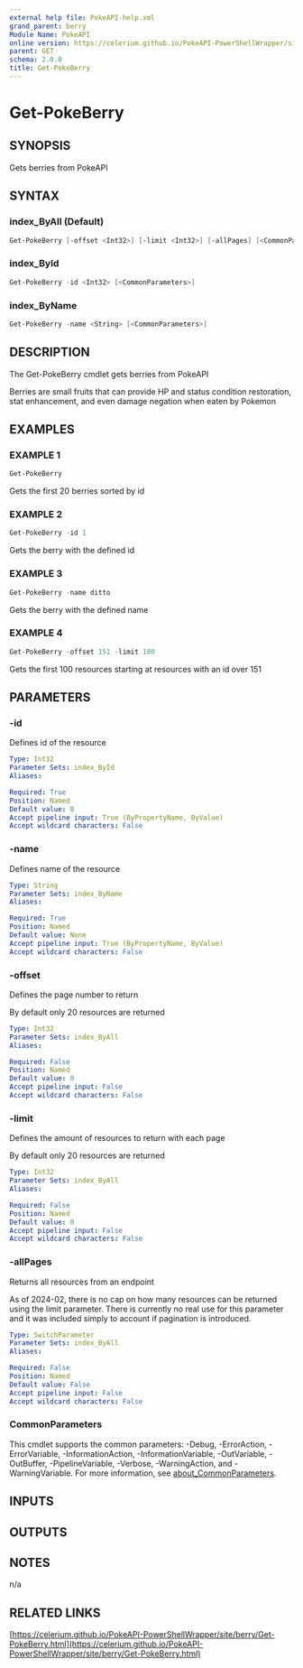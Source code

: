 ```yaml
---
external help file: PokeAPI-help.xml
grand_parent: berry
Module Name: PokeAPI
online version: https://celerium.github.io/PokeAPI-PowerShellWrapper/site/berry/Get-PokeBerry.html
parent: GET
schema: 2.0.0
title: Get-PokeBerry
---
```


# Get-PokeBerry

## SYNOPSIS
Gets berries from PokeAPI

## SYNTAX

### index_ByAll (Default)
```powershell
Get-PokeBerry [-offset <Int32>] [-limit <Int32>] [-allPages] [<CommonParameters>]
```

### index_ById
```powershell
Get-PokeBerry -id <Int32> [<CommonParameters>]
```

### index_ByName
```powershell
Get-PokeBerry -name <String> [<CommonParameters>]
```

## DESCRIPTION
The Get-PokeBerry cmdlet gets berries from PokeAPI

Berries are small fruits that can provide HP and status condition restoration,
stat enhancement, and even damage negation when eaten by Pokemon

## EXAMPLES

### EXAMPLE 1
```powershell
Get-PokeBerry
```

Gets the first 20 berries sorted by id

### EXAMPLE 2
```powershell
Get-PokeBerry -id 1
```

Gets the berry with the defined id

### EXAMPLE 3
```powershell
Get-PokeBerry -name ditto
```

Gets the berry with the defined name

### EXAMPLE 4
```powershell
Get-PokeBerry -offset 151 -limit 100
```

Gets the first 100 resources starting at resources with
an id over 151

## PARAMETERS

### -id
Defines id of the resource

```yaml
Type: Int32
Parameter Sets: index_ById
Aliases:

Required: True
Position: Named
Default value: 0
Accept pipeline input: True (ByPropertyName, ByValue)
Accept wildcard characters: False
```

### -name
Defines name of the resource

```yaml
Type: String
Parameter Sets: index_ByName
Aliases:

Required: True
Position: Named
Default value: None
Accept pipeline input: True (ByPropertyName, ByValue)
Accept wildcard characters: False
```

### -offset
Defines the page number to return

By default only 20 resources are returned

```yaml
Type: Int32
Parameter Sets: index_ByAll
Aliases:

Required: False
Position: Named
Default value: 0
Accept pipeline input: False
Accept wildcard characters: False
```

### -limit
Defines the amount of resources to return with each page

By default only 20 resources are returned

```yaml
Type: Int32
Parameter Sets: index_ByAll
Aliases:

Required: False
Position: Named
Default value: 0
Accept pipeline input: False
Accept wildcard characters: False
```

### -allPages
Returns all resources from an endpoint

As of 2024-02, there is no cap on how many resources can be
returned using the limit parameter.
There is currently no real
use for this parameter and it was included simply to account if
pagination is introduced.

```yaml
Type: SwitchParameter
Parameter Sets: index_ByAll
Aliases:

Required: False
Position: Named
Default value: False
Accept pipeline input: False
Accept wildcard characters: False
```

### CommonParameters
This cmdlet supports the common parameters: -Debug, -ErrorAction, -ErrorVariable, -InformationAction, -InformationVariable, -OutVariable, -OutBuffer, -PipelineVariable, -Verbose, -WarningAction, and -WarningVariable. For more information, see [about_CommonParameters](http://go.microsoft.com/fwlink/?LinkID=113216).

## INPUTS

## OUTPUTS

## NOTES
n/a

## RELATED LINKS

[https://celerium.github.io/PokeAPI-PowerShellWrapper/site/berry/Get-PokeBerry.html](https://celerium.github.io/PokeAPI-PowerShellWrapper/site/berry/Get-PokeBerry.html)

